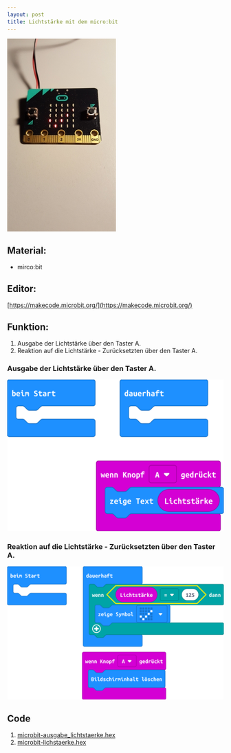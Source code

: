 ```yaml
---
layout: post
title: Lichtstärke mit dem micro:bit
---
```


![](/images/20191225_181253.jpg)
## Material:

+ mirco:bit

## Editor:

[https://makecode.microbit.org/](https://makecode.microbit.org/)

## Funktion:

1. Ausgabe der Lichtstärke über den Taster A.
2. Reaktion auf die Lichtstärke - Zurücksetzten über den Taster A.

### Ausgabe der Lichtstärke über den Taster A.
![](/images/microbit-Screenshot_ausgabe_lichtstaerke.png)

### Reaktion auf die Lichtstärke - Zurücksetzten über den Taster A.
![](/images/microbit-Screenshot_lichtstaerke.png)

## Code
1. [microbit-ausgabe_lichtstaerke.hex](/appendix/code/microbit-ausgabe_lichtstaerke.hex)
2. [microbit-lichstaerke.hex](/appendix/code/microbit-lichstaerke.hex)
